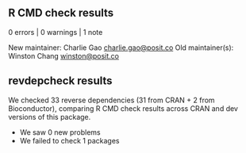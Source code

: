 ## R CMD check results

0 errors | 0 warnings | 1 note

  New maintainer:
    Charlie Gao <charlie.gao@posit.co>
  Old maintainer(s):
    Winston Chang <winston@posit.co>

## revdepcheck results

We checked 33 reverse dependencies (31 from CRAN + 2 from Bioconductor), comparing R CMD check results across CRAN and dev versions of this package.

 * We saw 0 new problems
 * We failed to check 1 packages


